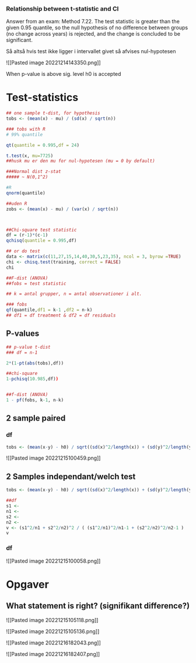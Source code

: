 
### Relationship between t-statistic and CI

Answer from an exam:
Method 7.22. The test statistic is greater than the given 0.95 quantile, so the null hypothesis of no difference between groups (no change across years) is rejected, and the change is concluded to be significant.

Så altså hvis test ikke ligger i intervallet givet så afvises nul-hypotesen


![[Pasted image 20221214143350.png]]

When p-value is above sig. level h0 is accepted

# Test-statistics
```R
## one sample t-dist, for hypothesis
tobs <- (mean(x) - mu) / (sd(x) / sqrt(n))

### tobs with R
# 99% quantile

qt(quantile = 0.995,df = 24)

t.test(x, mu=7725)
##husk mu er den mu for nul-hypotesen (mu = 0 by default)

###Normal dist z-stat
##### ~ N(0,1^2)

#R
qnorm(quantile)

##uden R
zobs <- (mean(x) - mu) / (var(x) / sqrt(n))



##Chi-square test statistic
df = (r-1)*(c-1)
qchisq(quantile = 0.995,df)

## or do test
data <- matrix(c(11,27,15,14,40,30,5,23,35), ncol = 3, byrow =TRUE) 
chi <- chisq.test(training, correct = FALSE) 
chi

##F-dist (ANOVA)
##fobs = test statistic

## k = antal grupper, n = antal observationer i alt.

### fobs
qf(quantile,df1 = k-1 ,df2 = n-k)
## df1 = df treatment & df2 = df residuals

```

## P-values

```R
## p-value t-dist
### df = n-1

2*(1-pt(abs(tobs),df))

##chi-square
1-pchisq(10.985,df))


##f-dist (ANOVA)
1 - pf(fobs, k-1, n-k)

```


## 2 sample paired
### df

```R
tobs <- (mean(x-y) - h0) / sqrt((sd(x)^2/length(x)) + (sd(y)^2/length(y)))
```

![[Pasted image 20221215100459.png]]



## 2 Samples independant/welch test

```R
tobs <- (mean(x-y) - h0) / sqrt((sd(x)^2/length(x)) + (sd(y)^2/length(y)))

##df
s1 <-
n1 <-
s2 <-
n2 <-
v <- (s1^2/n1 + s2^2/n2)^2 / ( (s1^2/n1)^2/n1-1 + (s2^2/n2)^2/n2-1 )
v
```

### df
![[Pasted image 20221215100058.png]]


# Opgaver

## What statement is right? (signifikant difference?)

![[Pasted image 20221215105118.png]]

![[Pasted image 20221215105136.png]]



![[Pasted image 20221216182043.png]]


![[Pasted image 20221216182407.png]]
